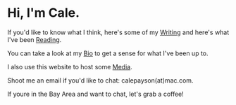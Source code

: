 # Hi, I'm Cale.

If you'd like to know what I think, here's some of my [Writing](writing/index.md)
and here's what I've been [Reading](reading/index.md).

You can take a look at my [Bio](bio.md) to get a sense for what I've been up to.

I also use this website to host some [Media](media.md).

Shoot me an email if you'd like to chat: calepayson(at)mac.com.

If youre in the Bay Area and want to chat, let's grab a coffee!
